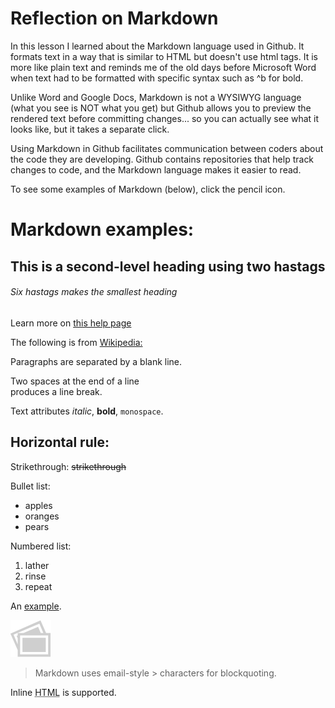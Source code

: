 # Reflection on Markdown
In this lesson I learned about the Markdown language used in Github. It formats text in a way that is similar to HTML but doesn't use html tags. It is more like plain text and reminds me of the old days before Microsoft Word when text had to be formatted with specific syntax such as ^b for bold.

Unlike Word and Google Docs, Markdown is not a WYSIWYG language (what you see is NOT what you get) but Github allows you to preview the rendered text before committing changes... so you can actually see what it looks like, but it takes a separate click.

Using Markdown in Github facilitates communication between coders about the code they are developing. Github contains repositories that help track changes to code, and the Markdown language makes it easier to read. 

To see some examples of Markdown (below), click the pencil icon.

# Markdown examples:

## This is a second-level heading using two hastags
###### Six hastags makes the smallest heading

Learn more on [this help page](https://help.github.com/en/github/writing-on-github/basic-writing-and-formatting-syntax#styling-text)

The following is from [Wikipedia:](https://en.wikipedia.org/wiki/Markdown#Example)

Paragraphs are separated
by a blank line.

Two spaces at the end of a line  
produces a line break.

Text attributes _italic_, **bold**, `monospace`.

Horizontal rule: 
---

Strikethrough:
~~strikethrough~~

Bullet list:

  * apples
  * oranges
  * pears

Numbered list:

  1. lather
  2. rinse
  3. repeat

An [example](http://example.com).

![Image](Icon-pictures.png "icon")

> Markdown uses email-style > characters for blockquoting.

Inline <abbr title="Hypertext Markup Language">HTML</abbr> is supported.
